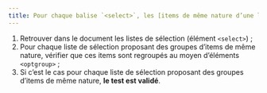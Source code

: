 ```yaml
---
title: Pour chaque balise `<select>`, les [items de même nature d’une liste de choix](#items-de-meme-nature-d-une-liste-de-choix) sont-ils regroupés avec une balise `<optgroup>`, si nécessaire ?
---
```


1. Retrouver dans le document les listes de sélection (élément `<select>`) ;
2. Pour chaque liste de sélection proposant des groupes d’items de même nature, vérifier que ces items sont regroupés au moyen d’éléments `<optgroup>` ;
3. Si c’est le cas pour chaque liste de sélection proposant des groupes d’items de même nature, **le test est validé**.
